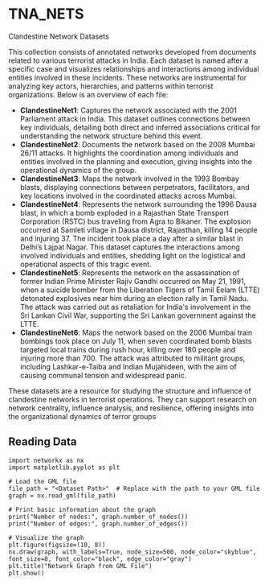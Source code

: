 # TNA_NETS
Clandestine Network Datasets


This collection consists of annotated networks developed from documents related to various terrorist attacks in India. Each dataset is named after a specific case and visualizes relationships and interactions among individual entities involved in these incidents. These networks are instrumental for analyzing key actors, hierarchies, and patterns within terrorist organizations. Below is an overview of each file:

 - **ClandestineNet1**: Captures the network associated with the 2001 Parliament attack in India. This dataset outlines connections between key individuals, detailing both direct and inferred associations critical for understanding the network structure behind this event.
 - **ClandestineNet2**: Documents the network based on the 2008 Mumbai 26/11 attacks. It highlights the coordination among individuals and entities involved in the planning and execution, giving insights into the operational dynamics of the group.
 - **ClandestineNet3**: Maps the network involved in the 1993 Bombay blasts, displaying connections between perpetrators, facilitators, and key locations involved in the coordinated attacks across Mumbai.
 - **ClandestineNet4**: Represents the network surrounding the 1996 Dausa blast, in which a bomb exploded in a Rajasthan State Transport Corporation (RSTC) bus traveling from Agra to Bikaner. The explosion occurred at Samleti village in Dausa district, Rajasthan, killing 14 people and injuring 37. The incident took place a day after a similar blast in Delhi’s Lajpat Nagar. This dataset captures the interactions among involved individuals and entities, shedding light on the logistical and operational aspects of this tragic event.
 - **ClandestineNet5**: Represents the network on the assassination of former Indian Prime Minister Rajiv Gandhi occurred on May 21, 1991, when a suicide bomber from the Liberation Tigers of Tamil Eelam (LTTE) detonated explosives near him during an election rally in Tamil Nadu. The attack was carried out as retaliation for India's involvement in the Sri Lankan Civil War, supporting the Sri Lankan government against the LTTE.
 - **ClandestineNet6**: Maps the network based on the 2006 Mumbai train bombings took place on July 11, when seven coordinated bomb blasts targeted local trains during rush hour, killing over 180 people and injuring more than 700. The attack was attributed to militant groups, including Lashkar-e-Taiba and Indian Mujahideen, with the aim of causing communal tension and widespread panic. 

These datasets are a resource for studying the structure and influence of clandestine networks in terrorist operations. They can support research on network centrality, influence analysis, and resilience, offering insights into the organizational dynamics of terror groups

## Reading Data
```{python}
import networkx as nx
import matplotlib.pyplot as plt

# Load the GML file
file_path = "<Dataset Path>"  # Replace with the path to your GML file
graph = nx.read_gml(file_path)

# Print basic information about the graph
print("Number of nodes:", graph.number_of_nodes())
print("Number of edges:", graph.number_of_edges())

# Visualize the graph
plt.figure(figsize=(10, 8))
nx.draw(graph, with_labels=True, node_size=500, node_color="skyblue", font_size=8, font_color="black", edge_color="gray")
plt.title("Network Graph from GML File")
plt.show()

```
